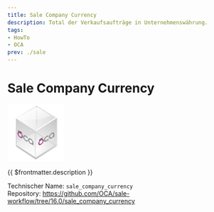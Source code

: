 ```yaml
---
title: Sale Company Currency
description: Total der Verkaufsaufträge in Unternehmenswährung.
tags:
- HowTo
- OCA
prev: ./sale
---
```

# Sale Company Currency
![icon_oca_app](attachments/icon_oca_app.png)

{{ $frontmatter.description }}

Technischer Name: `sale_company_currency`\
Repository: <https://github.com/OCA/sale-workflow/tree/16.0/sale_company_currency>
